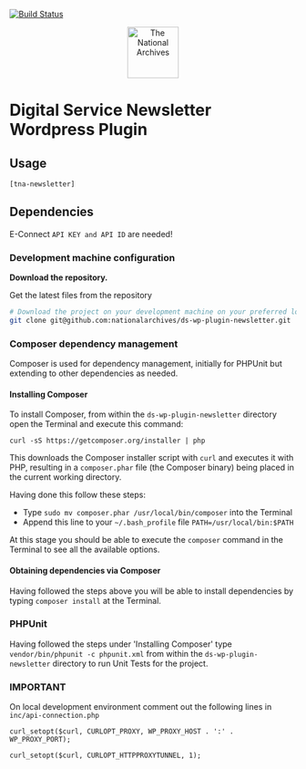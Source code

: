 [![Build Status](https://travis-ci.org/nationalarchives/ds-wp-plugin-newsletter.svg?branch=develop)](https://travis-ci.org/nationalarchives/ds-wp-plugin-newsletter)

<p align="center">
  <a href="https://www.nationalarchives.gov.uk">
    <img style="display:inline-block;" alt="The National Archives"  src="https://user-images.githubusercontent.com/5245264/63532708-28b47680-c503-11e9-92fa-b2a87ce8ba56.png" width="90" />
  </a>  
</p>

# Digital Service Newsletter Wordpress Plugin
## Usage

```[tna-newsletter]```

## Dependencies
E-Connect ```API KEY and API ID``` are needed!

### Development machine configuration

**Download the repository.**

  Get the latest files from the repository

  ```sh
  # Download the project on your development machine on your preferred location
  git clone git@github.com:nationalarchives/ds-wp-plugin-newsletter.git
  ```
### Composer dependency management

Composer is used for dependency management, initially for PHPUnit but extending to other dependencies as needed. 

#### Installing Composer

To install Composer, from within the ```ds-wp-plugin-newsletter``` directory open the Terminal and execute this command: 

```curl -sS https://getcomposer.org/installer | php```

This downloads the Composer installer script with ```curl``` and executes it with PHP, resulting in a ```composer.phar``` file (the Composer binary) being placed in the current working directory. 

Having done this follow these steps:

* Type ```sudo mv composer.phar /usr/local/bin/composer``` into the Terminal
* Append this line to your ```~/.bash_profile``` file ```PATH=/usr/local/bin:$PATH```

At this stage you should be able to execute the ```composer``` command in the Terminal to see all the available options.

#### Obtaining dependencies via Composer

Having followed the steps above you will be able to install dependencies by typing ```composer install``` at the Terminal.

### PHPUnit

Having followed the steps under 'Installing Composer' type ```vendor/bin/phpunit -c phpunit.xml``` from within the ```ds-wp-plugin-newsletter``` directory to run Unit Tests for the project.

### IMPORTANT

On local development environment comment out the following lines in ```inc/api-connection.php```

```curl_setopt($curl, CURLOPT_PROXY, WP_PROXY_HOST . ':' . WP_PROXY_PORT);```

```curl_setopt($curl, CURLOPT_HTTPPROXYTUNNEL, 1);```
